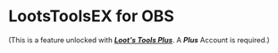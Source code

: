 # LootsToolsEX for OBS

<sup style="font-size: 90%">(This is a feature unlocked with [***Loot's Tools Plus***](../../plus). A ***Plus*** Account is required.)</sup>

